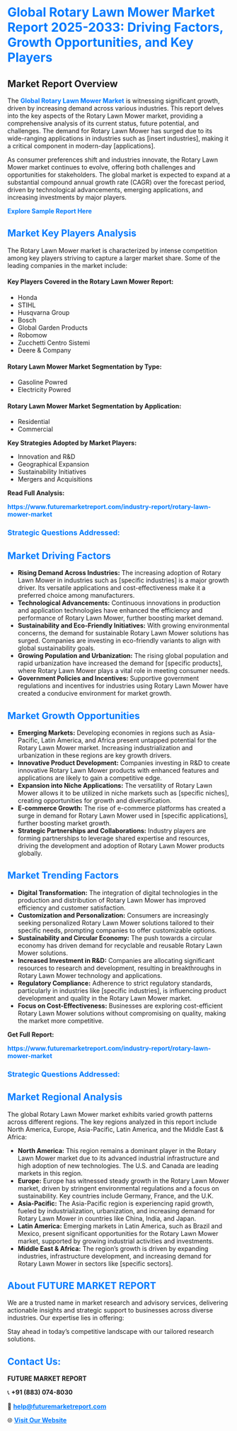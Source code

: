 <h1 style="color: #007BFF;">Global Rotary Lawn Mower Market Report 2025-2033: Driving Factors, Growth Opportunities, and Key Players</h1>

<section id="overview">
<h2>Market Report Overview</h2>
<p>The <a href="https://www.futuremarketreport.com/industry-report/rotary-lawn-mower-market" style="color: #007BFF; text-decoration: none;"><strong>Global Rotary Lawn Mower Market</strong></a> is witnessing significant growth, driven by increasing demand across various industries. This report delves into the key aspects of the Rotary Lawn Mower market, providing a comprehensive analysis of its current status, future potential, and challenges. The demand for Rotary Lawn Mower has surged due to its wide-ranging applications in industries such as [insert industries], making it a critical component in modern-day [applications].</p>
<p>As consumer preferences shift and industries innovate, the Rotary Lawn Mower market continues to evolve, offering both challenges and opportunities for stakeholders. The global market is expected to expand at a substantial compound annual growth rate (CAGR) over the forecast period, driven by technological advancements, emerging applications, and increasing investments by major players.</p>
</section>

<section id="overview">
<p><a href="https://www.futuremarketreport.com/request-sample/reportId=109498" style="color: #007BFF; text-decoration: none;"><strong>Explore Sample Report Here</strong></a></p>
</section>

<section id="key-players">
<h2 style="color: #007BFF;">Market Key Players Analysis</h2>
<p>The Rotary Lawn Mower market is characterized by intense competition among key players striving to capture a larger market share. Some of the leading companies in the market include:</p>
<h4>Key Players Covered in the Rotary Lawn Mower Report:</h4>
<ul><li>Honda</li><li>STIHL</li><li>Husqvarna Group</li><li>Bosch</li><li>Global Garden Products</li><li>Robomow</li><li>Zucchetti Centro Sistemi</li><li>Deere &amp; Company</li></ul>
<h4>Rotary Lawn Mower Market Segmentation by Type:</h4>
<ul><li>Gasoline Powred</li><li>Electricity Powred</li></ul>

<h4>Rotary Lawn Mower Market Segmentation by Application:</h4>
<ul><li>Residential</li><li>Commercial</li></ul>
<p><strong>Key Strategies Adopted by Market Players:</strong></p>
<ul>
<li>Innovation and R&D</li>
<li>Geographical Expansion</li>
<li>Sustainability Initiatives</li>
<li>Mergers and Acquisitions</li>
</ul>
</section>

<section>
<p><strong>Read Full Analysis: </strong></p><a href="https://www.futuremarketreport.com/industry-report/rotary-lawn-mower-market" style="color: #007BFF; text-decoration: none;"><strong>https://www.futuremarketreport.com/industry-report/rotary-lawn-mower-market</strong></a>
<h3 style="color: #007BFF;">Strategic Questions Addressed:</h3>
</section>

<section id="driving-factors">
<h2 style="color: #007BFF;">Market Driving Factors</h2>
<ul>
<li><strong>Rising Demand Across Industries:</strong> The increasing adoption of Rotary Lawn Mower in industries such as [specific industries] is a major growth driver. Its versatile applications and cost-effectiveness make it a preferred choice among manufacturers.</li>
<li><strong>Technological Advancements:</strong> Continuous innovations in production and application technologies have enhanced the efficiency and performance of Rotary Lawn Mower, further boosting market demand.</li>
<li><strong>Sustainability and Eco-Friendly Initiatives:</strong> With growing environmental concerns, the demand for sustainable Rotary Lawn Mower solutions has surged. Companies are investing in eco-friendly variants to align with global sustainability goals.</li>
<li><strong>Growing Population and Urbanization:</strong> The rising global population and rapid urbanization have increased the demand for [specific products], where Rotary Lawn Mower plays a vital role in meeting consumer needs.</li>
<li><strong>Government Policies and Incentives:</strong> Supportive government regulations and incentives for industries using Rotary Lawn Mower have created a conducive environment for market growth.</li>
</ul>
</section>

<section id="growth-opportunities">
<h2 style="color: #007BFF;">Market Growth Opportunities</h2>
<ul>
<li><strong>Emerging Markets:</strong> Developing economies in regions such as Asia-Pacific, Latin America, and Africa present untapped potential for the Rotary Lawn Mower market. Increasing industrialization and urbanization in these regions are key growth drivers.</li>
<li><strong>Innovative Product Development:</strong> Companies investing in R&D to create innovative Rotary Lawn Mower products with enhanced features and applications are likely to gain a competitive edge.</li>
<li><strong>Expansion into Niche Applications:</strong> The versatility of Rotary Lawn Mower allows it to be utilized in niche markets such as [specific niches], creating opportunities for growth and diversification.</li>
<li><strong>E-commerce Growth:</strong> The rise of e-commerce platforms has created a surge in demand for Rotary Lawn Mower used in [specific applications], further boosting market growth.</li>
<li><strong>Strategic Partnerships and Collaborations:</strong> Industry players are forming partnerships to leverage shared expertise and resources, driving the development and adoption of Rotary Lawn Mower products globally.</li>
</ul>
</section>

<section id="trending-factors">
<h2 style="color: #007BFF;">Market Trending Factors</h2>
<ul>
<li><strong>Digital Transformation:</strong> The integration of digital technologies in the production and distribution of Rotary Lawn Mower has improved efficiency and customer satisfaction.</li>
<li><strong>Customization and Personalization:</strong> Consumers are increasingly seeking personalized Rotary Lawn Mower solutions tailored to their specific needs, prompting companies to offer customizable options.</li>
<li><strong>Sustainability and Circular Economy:</strong> The push towards a circular economy has driven demand for recyclable and reusable Rotary Lawn Mower solutions.</li>
<li><strong>Increased Investment in R&D:</strong> Companies are allocating significant resources to research and development, resulting in breakthroughs in Rotary Lawn Mower technology and applications.</li>
<li><strong>Regulatory Compliance:</strong> Adherence to strict regulatory standards, particularly in industries like [specific industries], is influencing product development and quality in the Rotary Lawn Mower market.</li>
<li><strong>Focus on Cost-Effectiveness:</strong> Businesses are exploring cost-efficient Rotary Lawn Mower solutions without compromising on quality, making the market more competitive.</li>
</ul>
</section>

<section>
<p><strong>Get Full Report: </strong></p><a href="https://www.futuremarketreport.com/industry-report/rotary-lawn-mower-market" style="color: #007BFF; text-decoration: none;"><strong>https://www.futuremarketreport.com/industry-report/rotary-lawn-mower-market</strong></a>
<h3 style="color: #007BFF;">Strategic Questions Addressed:</h3>
</section>


<section id="regional-analysis">
<h2 style="color: #007BFF;">Market Regional Analysis</h2>
<p>The global Rotary Lawn Mower market exhibits varied growth patterns across different regions. The key regions analyzed in this report include North America, Europe, Asia-Pacific, Latin America, and the Middle East & Africa:</p>
<ul>
<li><strong>North America:</strong> This region remains a dominant player in the Rotary Lawn Mower market due to its advanced industrial infrastructure and high adoption of new technologies. The U.S. and Canada are leading markets in this region.</li>
<li><strong>Europe:</strong> Europe has witnessed steady growth in the Rotary Lawn Mower market, driven by stringent environmental regulations and a focus on sustainability. Key countries include Germany, France, and the U.K.</li>
<li><strong>Asia-Pacific:</strong> The Asia-Pacific region is experiencing rapid growth, fueled by industrialization, urbanization, and increasing demand for Rotary Lawn Mower in countries like China, India, and Japan.</li>
<li><strong>Latin America:</strong> Emerging markets in Latin America, such as Brazil and Mexico, present significant opportunities for the Rotary Lawn Mower market, supported by growing industrial activities and investments.</li>
<li><strong>Middle East & Africa:</strong> The region’s growth is driven by expanding industries, infrastructure development, and increasing demand for Rotary Lawn Mower in sectors like [specific sectors].</li>
</ul>
</section>

<footer>
<h2 style="color: #007BFF;">About FUTURE MARKET REPORT</h2>
<p>We are a trusted name in market research and advisory services, delivering actionable insights and strategic support to businesses across diverse industries. Our expertise lies in offering:</p>

<p>Stay ahead in today’s competitive landscape with our tailored research solutions.</p>

<h2 style="color: #007BFF;">Contact Us:</h2>
<p><strong>FUTURE MARKET REPORT</strong></p>
<p>📞 <strong>+91 (883) 074-8030</strong></p>
<p>📧 <strong><a href="mailto:help@futuremarketreport.com" style="color: #007BFF;">help@futuremarketreport.com</a></strong></p>
<p>🌐 <strong><a href="https://www.futuremarketreport.com/" style="color: #007BFF;">Visit Our Website</a></strong></p>
</footer>